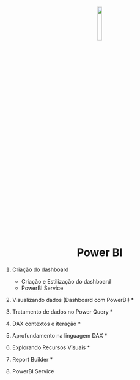 <h1 align="center">
    
<p align="center">
<img src= "https://upload.wikimedia.org/wikipedia/commons/c/cf/New_Power_BI_Logo.svg" width="15%" height="15%"/>

<h1 align="center"><b>Power BI</b></h1>


<p align="center"> 

1. Criação do dashboard
   * Criação e Estilização do dashboard
   * PowerBI Service
     
2. Visualizando dados (Dashboard com PowerBI)
   *
   
3. Tratamento de dados no Power Query
   *
   
4. DAX contextos e iteração
   *
   
5. Aprofundamento na linguagem DAX
   *
 
6. Explorando Recursos Visuais
   *
7. Report Builder
   *
   
8. PowerBI Service 
